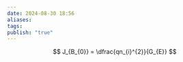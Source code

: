 ```yaml
---
date: 2024-08-30 18:56
aliases: 
tags: 
publish: "true"
---
```

$$
J_{B_{0}} = \dfrac{qn_{i}^{2}}{G_{E}}
$$
